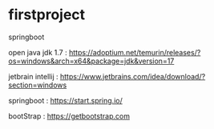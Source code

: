 # firstproject

springboot

open java jdk 1.7 : https://adoptium.net/temurin/releases/?os=windows&arch=x64&package=jdk&version=17

jetbrain intellij : https://www.jetbrains.com/idea/download/?section=windows

springboot : https://start.spring.io/

bootStrap : https://getbootstrap.com